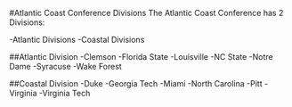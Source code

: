 #Atlantic Coast Conference Divisions
The Atlantic Coast Conference has 2 Divisions:

-Atlantic Divisions
-Coastal Divisions

##Atlantic Division
-Clemson
-Florida State
-Louisville
-NC State
-Notre Dame
-Syracuse
-Wake Forest

##Coastal Division
-Duke
-Georgia Tech
-Miami
-North Carolina
-Pitt
-Virginia
-Virginia Tech